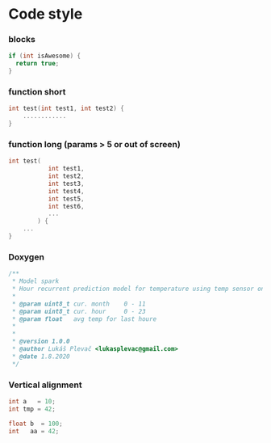 # Code style

### blocks
```c
if (int isAwesome) {
  return true;
}
```

### function short
```c
int test(int test1, int test2) {
    ............
}
```

### function long (params > 5 or out of screen)
```c
int test(
           int test1,
           int test2,
           int test3,
           int test4,
           int test5,
           int test6,
           ...
        ) {
    ...
}
```

### Doxygen
```c
/**
 * Model spark
 * Hour recurrent prediction model for temperature using temp sensor only
 * 
 * @param uint8_t cur. month    0 - 11
 * @param uint8_t cur. hour     0 - 23
 * @param float   avg temp for last houre
 * 
 * 
 * @version 1.0.0
 * @author Lukáš Plevač <lukasplevac@gmail.com>
 * @date 1.8.2020
 */
```

### Vertical alignment
```c
int a   = 10;
int tmp = 42;
```
```c
float b  = 100;
int   aa = 42;
```

